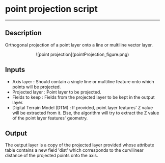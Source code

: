 # point projection script

---

## Description

Orthogonal projection of a point layer onto a line or multiline vector layer.

<p align="center">
![point projection](pointProjection_figure.png)
</p>

## Inputs

- Axis layer : Should contain a single line or multiline feature onto which points will be projected.
- Projected layer : Point layer to be projected.
- Fields to keep : Fields from the projected layer to be kept in the output layer.
- Digital Terrain Model (DTM) : If provided, point layer features' Z value will be extracted from it. Else, the algorithm will try to extract the Z value of the point layer features' geometry.

## Output

The output layer is a copy of the projected layer provided whose attribute table contains a new field 'dist' which corresponds to the curvilinear distance of the projected points onto the axis.